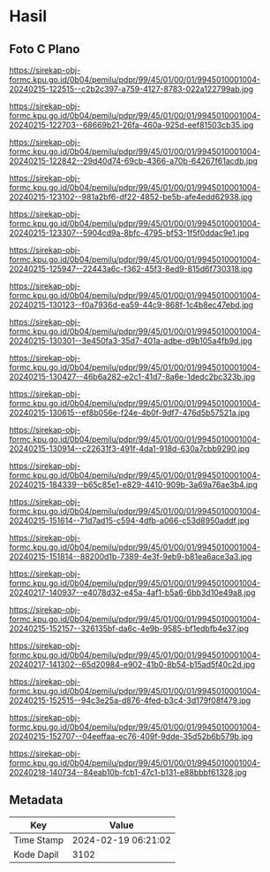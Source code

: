 # Hasil

## Foto C Plano

https://sirekap-obj-formc.kpu.go.id/0b04/pemilu/pdpr/99/45/01/00/01/9945010001004-20240215-122515--c2b2c397-a759-4127-8783-022a122799ab.jpg

https://sirekap-obj-formc.kpu.go.id/0b04/pemilu/pdpr/99/45/01/00/01/9945010001004-20240215-122703--68669b21-26fa-460a-925d-eef81503cb35.jpg

https://sirekap-obj-formc.kpu.go.id/0b04/pemilu/pdpr/99/45/01/00/01/9945010001004-20240215-122842--29d40d74-69cb-4366-a70b-64267f61acdb.jpg

https://sirekap-obj-formc.kpu.go.id/0b04/pemilu/pdpr/99/45/01/00/01/9945010001004-20240215-123102--981a2bf6-df22-4852-be5b-afe4edd62938.jpg

https://sirekap-obj-formc.kpu.go.id/0b04/pemilu/pdpr/99/45/01/00/01/9945010001004-20240215-123307--5904cd9a-8bfc-4795-bf53-1f5f0ddac9e1.jpg

https://sirekap-obj-formc.kpu.go.id/0b04/pemilu/pdpr/99/45/01/00/01/9945010001004-20240215-125947--22443a6c-f362-45f3-8ed9-815d6f730318.jpg

https://sirekap-obj-formc.kpu.go.id/0b04/pemilu/pdpr/99/45/01/00/01/9945010001004-20240215-130123--f0a7936d-ea59-44c9-868f-1c4b8ec47ebd.jpg

https://sirekap-obj-formc.kpu.go.id/0b04/pemilu/pdpr/99/45/01/00/01/9945010001004-20240215-130301--3e450fa3-35d7-401a-adbe-d9b105a4fb9d.jpg

https://sirekap-obj-formc.kpu.go.id/0b04/pemilu/pdpr/99/45/01/00/01/9945010001004-20240215-130427--46b6a282-e2c1-41d7-8a6e-1dedc2bc323b.jpg

https://sirekap-obj-formc.kpu.go.id/0b04/pemilu/pdpr/99/45/01/00/01/9945010001004-20240215-130615--ef8b056e-f24e-4b0f-9df7-476d5b57521a.jpg

https://sirekap-obj-formc.kpu.go.id/0b04/pemilu/pdpr/99/45/01/00/01/9945010001004-20240215-130914--c22631f3-491f-4da1-918d-630a7cbb9290.jpg

https://sirekap-obj-formc.kpu.go.id/0b04/pemilu/pdpr/99/45/01/00/01/9945010001004-20240215-184339--b65c85e1-e829-4410-909b-3a69a76ae3b4.jpg

https://sirekap-obj-formc.kpu.go.id/0b04/pemilu/pdpr/99/45/01/00/01/9945010001004-20240215-151614--71d7ad15-c594-4dfb-a066-c53d8950addf.jpg

https://sirekap-obj-formc.kpu.go.id/0b04/pemilu/pdpr/99/45/01/00/01/9945010001004-20240215-151814--88200d1b-7389-4e3f-9eb9-b81ea6ace3a3.jpg

https://sirekap-obj-formc.kpu.go.id/0b04/pemilu/pdpr/99/45/01/00/01/9945010001004-20240217-140937--e4078d32-e45a-4af1-b5a6-6bb3d10e49a8.jpg

https://sirekap-obj-formc.kpu.go.id/0b04/pemilu/pdpr/99/45/01/00/01/9945010001004-20240215-152157--326135bf-da6c-4e9b-9585-bf1edbfb4e37.jpg

https://sirekap-obj-formc.kpu.go.id/0b04/pemilu/pdpr/99/45/01/00/01/9945010001004-20240217-141302--65d20984-e902-41b0-8b54-b15ad5f40c2d.jpg

https://sirekap-obj-formc.kpu.go.id/0b04/pemilu/pdpr/99/45/01/00/01/9945010001004-20240215-152515--94c3e25a-d876-4fed-b3c4-3d179f08f479.jpg

https://sirekap-obj-formc.kpu.go.id/0b04/pemilu/pdpr/99/45/01/00/01/9945010001004-20240215-152707--04eeffaa-ec76-409f-9dde-35d52b6b579b.jpg

https://sirekap-obj-formc.kpu.go.id/0b04/pemilu/pdpr/99/45/01/00/01/9945010001004-20240218-140734--84eab10b-fcb1-47c1-b131-e88bbbf61328.jpg


## Metadata

| Key        | Value               |
| ---------- | ------------------- |
| Time Stamp | 2024-02-19 06:21:02 |
| Kode Dapil | 3102                |




